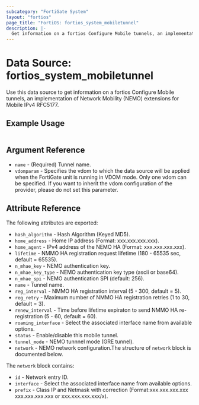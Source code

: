 ```yaml
---
subcategory: "FortiGate System"
layout: "fortios"
page_title: "FortiOS: fortios_system_mobiletunnel"
description: |-
  Get information on a fortios Configure Mobile tunnels, an implementation of Network Mobility (NEMO) extensions for Mobile IPv4 RFC5177.
---
```


# Data Source: fortios_system_mobiletunnel
Use this data source to get information on a fortios Configure Mobile tunnels, an implementation of Network Mobility (NEMO) extensions for Mobile IPv4 RFC5177.


## Example Usage

```hcl

```

## Argument Reference

* `name` - (Required) Tunnel name.
* `vdomparam` - Specifies the vdom to which the data source will be applied when the FortiGate unit is running in VDOM mode. Only one vdom can be specified. If you want to inherit the vdom configuration of the provider, please do not set this parameter.

## Attribute Reference

The following attributes are exported:

* `hash_algorithm` - Hash Algorithm (Keyed MD5).
* `home_address` - Home IP address (Format: xxx.xxx.xxx.xxx).
* `home_agent` - IPv4 address of the NEMO HA (Format: xxx.xxx.xxx.xxx).
* `lifetime` - NMMO HA registration request lifetime (180 - 65535 sec, default = 65535).
* `n_mhae_key` - NEMO authentication key.
* `n_mhae_key_type` - NEMO authentication key type (ascii or base64).
* `n_mhae_spi` - NEMO authentication SPI (default: 256).
* `name` - Tunnel name.
* `reg_interval` - NMMO HA registration interval (5 - 300, default = 5).
* `reg_retry` - Maximum number of NMMO HA registration retries (1 to 30, default = 3).
* `renew_interval` - Time before lifetime expiraton to send NMMO HA re-registration (5 - 60, default = 60).
* `roaming_interface` - Select the associated interface name from available options.
* `status` - Enable/disable this mobile tunnel.
* `tunnel_mode` - NEMO tunnnel mode (GRE tunnel).
* `network` - NEMO network configuration.The structure of `network` block is documented below.

The `network` block contains:

* `id` - Network entry ID.
* `interface` - Select the associated interface name from available options.
* `prefix` - Class IP and Netmask with correction (Format:xxx.xxx.xxx.xxx xxx.xxx.xxx.xxx or xxx.xxx.xxx.xxx/x).
